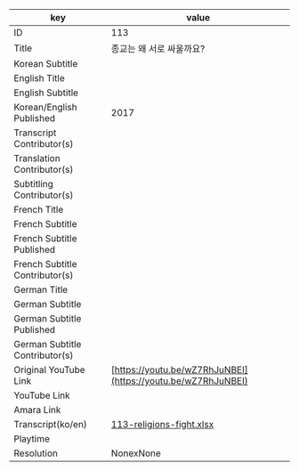 |  key  |  value  |
|-------|---------|
| ID            | 113 |
| Title         | 종교는 왜 서로 싸울까요? |
| Korean Subtitle |  |
| English Title |  |
| English Subtitle |  |
| Korean/English Published     | 2017 |
| Transcript Contributor(s)   |  |
| Translation Contributor(s)   |  |
| Subtitling Contributor(s)   |  |
| French Title |  |
| French Subtitle |  |
| French Subtitle Published |  |
| French Subtitle Contributor(s) |  |
| German Title |  |
| German Subtitle |  |
| German Subtitle Published |  |
| German Subtitle Contributor(s) |  |
| Original YouTube Link  | [https://youtu.be/wZ7RhJuNBEI](https://youtu.be/wZ7RhJuNBEI) |
| YouTube Link  |  |
| Amara Link    |  |
| Transcript(ko/en) | [113-religions-fight.xlsx](https://github.com/jungtosociety/dharma-qna/raw/master/sub/113/113-religions-fight.xlsx) |
| Playtime |  |
| Resolution | NonexNone|
